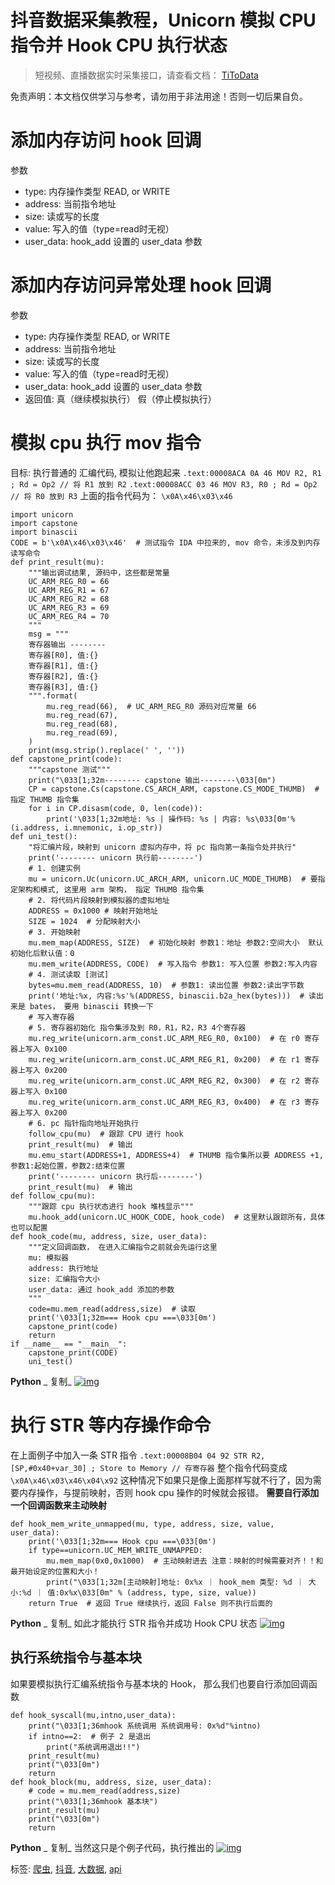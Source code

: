 # 抖音数据采集教程，Unicorn 模拟 CPU 指令并 Hook CPU 执行状态



> 短视频、直播数据实时采集接口，请查看文档： [TiToData](https://www.titodata.com/?from=douyinarticle)


免责声明：本文档仅供学习与参考，请勿用于非法用途！否则一切后果自负。

# 添加内存访问 hook 回调

参数

- type: 内存操作类型 READ, or WRITE
- address: 当前指令地址
- size: 读或写的长度
- value: 写入的值（type=read时无视）
- user_data: hook_add 设置的 user_data 参数

# 添加内存访问异常处理 hook 回调

参数

- type: 内存操作类型 READ, or WRITE
- address: 当前指令地址
- size: 读或写的长度
- value: 写入的值（type=read时无视）
- user_data: hook_add 设置的 user_data 参数
- 返回值: 真（继续模拟执行） 假（停止模拟执行）

# 模拟 cpu 执行 mov 指令

目标:
执行普通的 汇编代码, 模拟让他跑起来
`.text:00008ACA 0A 46 MOV R2, R1 ; Rd = Op2 // 将 R1 放到 R2`
`.text:00008ACC 03 46 MOV R3, R0 ; Rd = Op2 // 将 R0 放到 R3`
上面的指令代码为： `\x0A\x46\x03\x46`

```
import unicorn
import capstone
import binascii
CODE = b'\x0A\x46\x03\x46'  # 测试指令 IDA 中拉来的, mov 命令，未涉及到内存读写命令
def print_result(mu):
    """输出调试结果, 源码中，这些都是常量
    UC_ARM_REG_R0 = 66
    UC_ARM_REG_R1 = 67
    UC_ARM_REG_R2 = 68
    UC_ARM_REG_R3 = 69
    UC_ARM_REG_R4 = 70
    """
    msg = """
    寄存器输出 --------
    寄存器[R0], 值:{}
    寄存器[R1], 值:{}
    寄存器[R2], 值:{}
    寄存器[R3], 值:{}
    """.format(
        mu.reg_read(66),  # UC_ARM_REG_R0 源码对应常量 66
        mu.reg_read(67),
        mu.reg_read(68),
        mu.reg_read(69),
    )
    print(msg.strip().replace(' ', ''))
def capstone_print(code):
    """capstone 测试"""
    print("\033[1;32m-------- capstone 输出--------\033[0m")
    CP = capstone.Cs(capstone.CS_ARCH_ARM, capstone.CS_MODE_THUMB)  # 指定 THUMB 指令集
    for i in CP.disasm(code, 0, len(code)):  
        print('\033[1;32m地址: %s | 操作码: %s | 内容: %s\033[0m'%(i.address, i.mnemonic, i.op_str))
def uni_test():
    "将汇编片段，映射到 unicorn 虚拟内存中，将 pc 指向第一条指令处并执行"
    print('-------- unicorn 执行前--------')
    # 1. 创建实例
    mu = unicorn.Uc(unicorn.UC_ARCH_ARM, unicorn.UC_MODE_THUMB)  # 要指定架构和模式, 这里用 arm 架构， 指定 THUMB 指令集
    # 2. 将代码片段映射到模拟器的虚拟地址
    ADDRESS = 0x1000 # 映射开始地址
    SIZE = 1024  # 分配映射大小
    # 3. 开始映射
    mu.mem_map(ADDRESS, SIZE)  # 初始化映射 参数1：地址 参数2:空间大小  默认初始化后默认值：0
    mu.mem_write(ADDRESS, CODE)  # 写入指令 参数1: 写入位置 参数2:写入内容
    # 4. 测试读取 [测试]
    bytes=mu.mem_read(ADDRESS, 10)  # 参数1: 读出位置 参数2:读出字节数
    print('地址:%x, 内容:%s'%(ADDRESS, binascii.b2a_hex(bytes)))  # 读出来是 bates， 要用 binascii 转换一下
    # 写入寄存器
    # 5. 寄存器初始化 指令集涉及到 R0，R1，R2，R3 4个寄存器
    mu.reg_write(unicorn.arm_const.UC_ARM_REG_R0, 0x100)  # 在 r0 寄存器上写入 0x100
    mu.reg_write(unicorn.arm_const.UC_ARM_REG_R1, 0x200)  # 在 r1 寄存器上写入 0x200
    mu.reg_write(unicorn.arm_const.UC_ARM_REG_R2, 0x300)  # 在 r2 寄存器上写入 0x100
    mu.reg_write(unicorn.arm_const.UC_ARM_REG_R3, 0x400)  # 在 r3 寄存器上写入 0x200
    # 6. pc 指针指向地址开始执行
    follow_cpu(mu)  # 跟踪 CPU 进行 hook
    print_result(mu)  # 输出
    mu.emu_start(ADDRESS+1, ADDRESS+4)  # THUMB 指令集所以要 ADDRESS +1,    参数1:起始位置，参数2:结束位置
    print('-------- unicorn 执行后--------')
    print_result(mu)  # 输出
def follow_cpu(mu):
    """跟踪 cpu 执行状态进行 hook 堆栈显示"""
    mu.hook_add(unicorn.UC_HOOK_CODE, hook_code)  # 这里默认跟踪所有，具体也可以配置
def hook_code(mu, address, size, user_data):
    """定义回调函数， 在进入汇编指令之前就会先运行这里
    mu: 模拟器
    address: 执行地址
    size: 汇编指令大小
    user_data: 通过 hook_add 添加的参数
    """
    code=mu.mem_read(address,size)  # 读取
    print('\033[1;32m=== Hook cpu ===\033[0m')
    capstone_print(code)
    return
if __name__ == "__main__":
    capstone_print(CODE)
    uni_test()
```

**Python**
_ 复制_
[![img](images/2241300-20210125212714134-1084212453.jpg)](javascript:void(0))

# 执行 STR 等内存操作命令

在上面例子中加入一条 STR 指令
`.text:00008B04 04 92 STR R2, [SP,#0x40+var_30] ; Store to Memory // 存寄存器`
整个指令代码变成`\x0A\x46\x03\x46\x04\x92`
这种情况下如果只是像上面那样写就不行了，因为需要内存操作，与提前映射，否则 hook cpu 操作的时候就会报错。
**需要自行添加一个回调函数来主动映射**

```
def hook_mem_write_unmapped(mu, type, address, size, value, user_data):
    print('\033[1;32m=== Hook cpu ===\033[0m')
    if type==unicorn.UC_MEM_WRITE_UNMAPPED:
        mu.mem_map(0x0,0x1000)  # 主动映射进去 注意：映射的时候需要对齐！！和最开始设定的位置和大小！
        print("\033[1;32m[主动映射]地址: 0x%x ｜ hook_mem 类型: %d ｜ 大小:%d ｜ 值:0x%x\033[0m" % (address, type, size, value))
    return True  # 返回 True 继续执行，返回 False 则不执行后面的
```

**Python**
_ 复制_
如此才能执行 STR 指令并成功 Hook CPU 状态
[![img](images/2241300-20210125212714386-1845884089.jpg)](javascript:void(0))

## 执行系统指令与基本块

如果要模拟执行汇编系统指令与基本块的 Hook， 那么我们也要自行添加回调函数

```
def hook_syscall(mu,intno,user_data):
    print("\033[1;36mhook 系统调用 系统调用号: 0x%d"%intno)
    if intno==2:  # 例子 2 是退出
        print("系统调用退出!!")
    print_result(mu)
    print("\033[0m")
    return
def hook_block(mu, address, size, user_data):
    # code = mu.mem_read(address,size)
    print("\033[1;36mhook 基本块")
    print_result(mu)
    print("\033[0m")
    return
```

**Python**
_ 复制_
当然这只是个例子代码，执行推出的
[![img](images/2241300-20210125212714711-1091327470.jpg)](javascript:void(0))

标签: [爬虫](https://www.cnblogs.com/titodata/tag/爬虫/), [抖音](https://www.cnblogs.com/titodata/tag/抖音/), [大数据](https://www.cnblogs.com/titodata/tag/大数据/), [api](https://www.cnblogs.com/titodata/tag/api/)